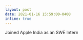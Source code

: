 ```yaml
---
layout: post
date: 2021-01-16 15:59:00-0400
inline: true
---
```


Joined Apple India as an SWE Intern